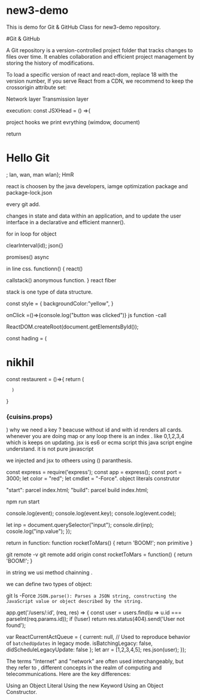 # new3-demo
This is demo for Git &amp; GitHub Class for new3-demo repository.

#Git & GitHub

A Git repository is a version-controlled project folder that tracks changes to files over time.
It enables collaboration and efficient project management by storing the history of modifications.

To load a specific version of react and react-dom, replace 18 with the version number,
If you serve React from a CDN, we recommend to keep the crossorigin attribute set:

Network layer
Transmission layer


execution:
const JSXHead = () =>{

project
hooks
we print evrything (wimdow, document)

return <h1> Hello Git</h1>;
lan, wan, man wlan};
HmR
 
react is choosen by the java developers, iamge optimization
package and package-lock.json

every
git add.

changes in state and data within an application, and to
update the user interface in a declarative and efficient
manner().

for in loop for object

clearInterval(id);
json{}

promises()
async

in line css.
functionn() {
react() 

callstack()
anonymous function.
}
react fiber


stack is one type of data structure.


const style = {
   backgroundColor:"yellow",
   <Restaurent res-name="lucky-cafe"/>
}

onClick =()=>{console.log("button was clicked")}
js function -call

ReactDOM.createRoot(document.getElementsById());
 
 const hading = (
 <h1> nikhil </h1>
 const restaurent = ()=>{
      return (
      
      )
 }
 <h3>{cuisins.props}</h3>
 )
why we need a key ?
beacuse without id  and with id renders all cards. whenever you are doing map or any loop there is 
an index . like 0,1,2,3,4 which is keeps on updating.
 jsx is es6 or ecma script this java script engine understand.
 it is not pure javascript

 we injected and jsx to otheers using () paranthesis.

const express = require('express');
const app = express();
const port = 3000;
let color = "red";
let cmdlet = "-Force".
object literals
construtor

"start": parcel index.html;
"build": parcel build index.html;

npm run start

console.log(event);
console.log(event.key);
console.log(event.code);

let inp = document.querySelector("input");
console.dir(inp);
cosole.log("inp.value");
});

return in function:
function rocketToMars() {
  return 'BOOM!';
  non primitive
}

git remote -v
git remote add origin
const rocketToMars = function() {
  return 'BOOM!';
}

in string we usi method chainning .

we can define two types of object:

git ls -Force
`JSON.parse(): Parses a JSON string, constructing the JavaScript value or object described by the string.`


app.get('/users/:id', (req, res) => {
  const user = users.find(u => u.id === parseInt(req.params.id));
  if (!user) return res.status(404).send('User not found');

   var ReactCurrentActQueue = {
    current: null,
    // Used to reproduce behavior of `batchedUpdates` in legacy mode.
    isBatchingLegacy: false,
    didScheduleLegacyUpdate: false
  };
  let arr = [1,2,3,4,5];
  res.json(user);
});




The terms "Internet" and "network" are often used interchangeably, but they refer to ,
different concepts in the realm of computing and telecommunications. Here are the key differences:

Using an Object Literal
Using the new Keyword
Using an Object Constructor.
